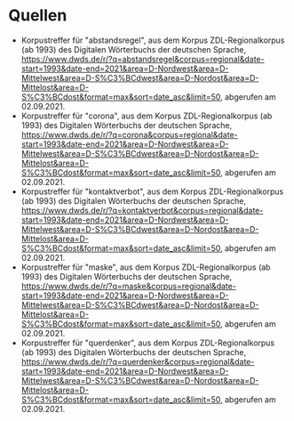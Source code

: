 # Quellen

- Korpustreffer für "abstandsregel", aus dem Korpus ZDL-Regionalkorpus (ab 1993) des Digitalen Wörterbuchs der deutschen Sprache, <https://www.dwds.de/r/?q=abstandsregel&corpus=regional&date-start=1993&date-end=2021&area=D-Nordwest&area=D-Mittelwest&area=D-S%C3%BCdwest&area=D-Nordost&area=D-Mittelost&area=D-S%C3%BCdost&format=max&sort=date_asc&limit=50>, abgerufen am 02.09.2021.
- Korpustreffer für "corona", aus dem Korpus ZDL-Regionalkorpus (ab 1993) des Digitalen Wörterbuchs der deutschen Sprache, <https://www.dwds.de/r/?q=corona&corpus=regional&date-start=1993&date-end=2021&area=D-Nordwest&area=D-Mittelwest&area=D-S%C3%BCdwest&area=D-Nordost&area=D-Mittelost&area=D-S%C3%BCdost&format=max&sort=date_asc&limit=50>, abgerufen am 02.09.2021.
- Korpustreffer für "kontaktverbot", aus dem Korpus ZDL-Regionalkorpus (ab 1993) des Digitalen Wörterbuchs der deutschen Sprache, <https://www.dwds.de/r/?q=kontaktverbot&corpus=regional&date-start=1993&date-end=2021&area=D-Nordwest&area=D-Mittelwest&area=D-S%C3%BCdwest&area=D-Nordost&area=D-Mittelost&area=D-S%C3%BCdost&format=max&sort=date_asc&limit=50>, abgerufen am 02.09.2021.
- Korpustreffer für "maske", aus dem Korpus ZDL-Regionalkorpus (ab 1993) des Digitalen Wörterbuchs der deutschen Sprache, <https://www.dwds.de/r/?q=maske&corpus=regional&date-start=1993&date-end=2021&area=D-Nordwest&area=D-Mittelwest&area=D-S%C3%BCdwest&area=D-Nordost&area=D-Mittelost&area=D-S%C3%BCdost&format=max&sort=date_asc&limit=50>, abgerufen am 02.09.2021.
- Korpustreffer für "querdenker", aus dem Korpus ZDL-Regionalkorpus (ab 1993) des Digitalen Wörterbuchs der deutschen Sprache, <https://www.dwds.de/r/?q=querdenker&corpus=regional&date-start=1993&date-end=2021&area=D-Nordwest&area=D-Mittelwest&area=D-S%C3%BCdwest&area=D-Nordost&area=D-Mittelost&area=D-S%C3%BCdost&format=max&sort=date_asc&limit=50>, abgerufen am 02.09.2021.